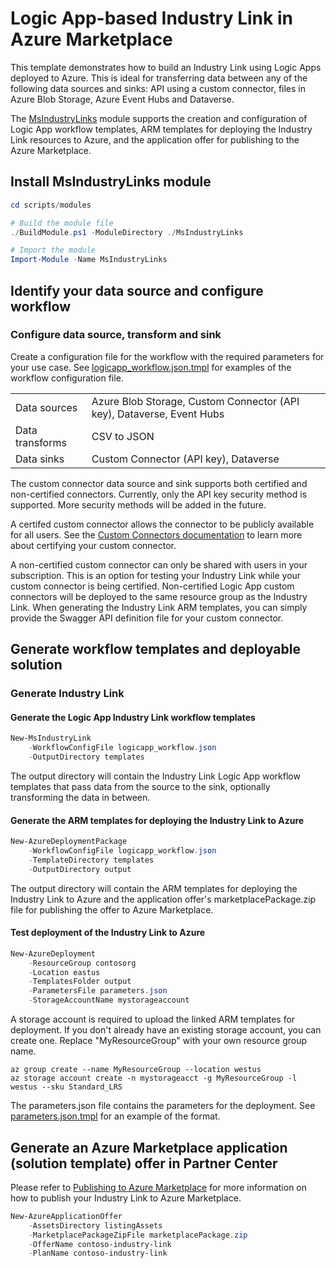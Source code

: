 # Logic App-based Industry Link in Azure Marketplace

This template demonstrates how to build an Industry Link using Logic Apps deployed to Azure. This is ideal for transferring data between any of the following data sources and sinks: API using a custom connector, files in Azure Blob Storage, Azure Event Hubs and Dataverse.

The [MsIndustryLinks](scripts/modules/MsIndustryLinks/README.md) module supports the creation and configuration of Logic App workflow templates, ARM templates for deploying the Industry Link resources to Azure, and the application offer for publishing to the Azure Marketplace.

## Install MsIndustryLinks module

```powershell
cd scripts/modules

# Build the module file
./BuildModule.ps1 -ModuleDirectory ./MsIndustryLinks

# Import the module
Import-Module -Name MsIndustryLinks
```

## Identify your data source and configure workflow

### Configure data source, transform and sink

Create a configuration file for the workflow with the required parameters for your use case. See [logicapp_workflow.json.tmpl](scripts/modules/MsIndustryLinks/templates/logicapp_workflow.json.tmpl) for examples of the workflow configuration file.

|                 |                                                                       |
| --------------- | --------------------------------------------------------------------- |
| Data sources    | Azure Blob Storage, Custom Connector (API key), Dataverse, Event Hubs |
| Data transforms | CSV to JSON                                                           |
| Data sinks      | Custom Connector (API key), Dataverse                                 |

The custom connector data source and sink supports both certified and non-certified connectors. Currently, only the API key security method is supported. More security methods will be added in the future.

A certifed custom connector allows the connector to be publicly available for all users. See the [Custom Connectors documentation](scripts/modules/MsIndustryLinks/customConnector/CustomConnectorCertification.md) to learn more about certifying your custom connector.

A non-certified custom connector can only be shared with users in your subscription. This is an option for testing your Industry Link while your custom connector is being certified. Non-certified Logic App custom connectors will be deployed to the same resource group as the Industry Link. When generating the Industry Link ARM templates, you can simply provide the Swagger API definition file for your custom connector.

## Generate workflow templates and deployable solution

### Generate Industry Link

#### Generate the Logic App Industry Link workflow templates

```powershell
New-MsIndustryLink
    -WorkflowConfigFile logicapp_workflow.json
    -OutputDirectory templates
```

The output directory will contain the Industry Link Logic App workflow templates that pass data from the source to the sink, optionally transforming the data in between.

#### Generate the ARM templates for deploying the Industry Link to Azure

```powershell
New-AzureDeploymentPackage
    -WorkflowConfigFile logicapp_workflow.json
    -TemplateDirectory templates
    -OutputDirectory output
```

The output directory will contain the ARM templates for deploying the Industry Link to Azure and the application offer's marketplacePackage.zip file for publishing the offer to Azure Marketplace.

#### Test deployment of the Industry Link to Azure

```powershell
New-AzureDeployment
    -ResourceGroup contosorg
    -Location eastus
    -TemplatesFolder output
    -ParametersFile parameters.json
    -StorageAccountName mystorageaccount
```

A storage account is required to upload the linked ARM templates for deployment. If you don't already have an existing storage account, you can create one. Replace "MyResourceGroup" with your own resource group name.

```
az group create --name MyResourceGroup --location westus
az storage account create -n mystorageacct -g MyResourceGroup -l westus --sku Standard_LRS
```

The parameters.json file contains the parameters for the deployment. See [parameters.json.tmpl](scripts/modules/MsIndustryLinks/package/azureDeploymentPackage/parameters.json.tmpl) for an example of the format.

## Generate an Azure Marketplace application (solution template) offer in Partner Center

Please refer to [Publishing to Azure Marketplace](scripts/modules/MsIndustryLinks/publish/application/AzureMarketplacePublishing.md) for more information on how to publish your Industry Link to Azure Marketplace.

```powershell
New-AzureApplicationOffer
    -AssetsDirectory listingAssets
    -MarketplacePackageZipFile marketplacePackage.zip
    -OfferName contoso-industry-link
    -PlanName contoso-industry-link
```
